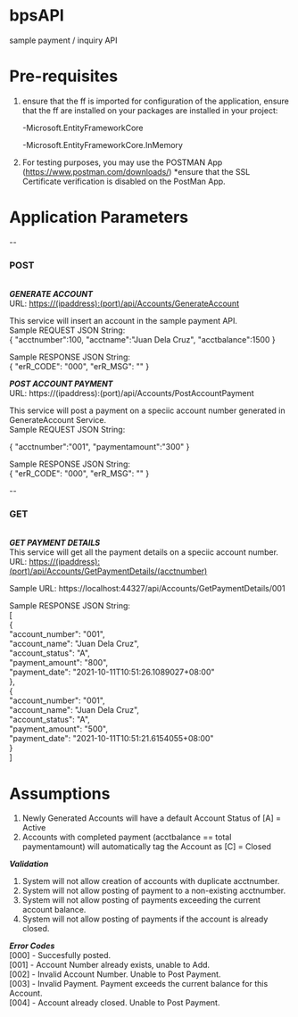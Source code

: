 # bpsAPI
sample payment / inquiry API

# Pre-requisites
1) ensure that the ff is imported 
for configuration of the application, ensure that the ff are installed on your packages are installed in your project:

   -Microsoft.EntityFrameworkCore
   
   -Microsoft.EntityFrameworkCore.InMemory

2) For testing purposes, you may use the POSTMAN App (https://www.postman.com/downloads/) *ensure that the SSL Certificate verification is disabled on the PostMan App.

# Application Parameters
--<h3>POST</h3>
<br>
<b><i>GENERATE ACCOUNT</i></b><br>
URL: <u>https://(ipaddress):(port)/api/Accounts/GenerateAccount</u> <br>

This service will insert an account in the sample payment API.<br>
Sample REQUEST JSON String: <br>
{
  "acctnumber":100,
  "acctname":"Juan Dela Cruz",
  "acctbalance":1500
}

Sample RESPONSE JSON String: <br>
{
    "erR_CODE": "000",
    "erR_MSG": ""
}


<b><i>POST ACCOUNT PAYMENT</i></b><br>
URL: https://(ipaddress):(port)/api/Accounts/PostAccountPayment <br>

This service will post a payment on a speciic account number generated in GenerateAccount Service.<br>
Sample REQUEST JSON String: <br>

{
  "acctnumber":"001",
  "paymentamount":"300"
}

Sample RESPONSE JSON String: <br>
{
    "erR_CODE": "000",
    "erR_MSG": ""
}

--<h3>GET</h3>
<br>
<b><i>GET PAYMENT DETAILS</i></b><br>
This service will get all the payment details on a speciic account number.<br>
URL: <u>https://(ipaddress):(port)/api/Accounts/GetPaymentDetails/(acctnumber)</u> <br>

Sample URL:
https://localhost:44327/api/Accounts/GetPaymentDetails/001

Sample RESPONSE JSON String: <br>
[<br>
    { <br>
        "account_number": "001", <br>
        "account_name": "Juan Dela Cruz", <br>
        "account_status": "A", <br>
        "payment_amount": "800", <br>
        "payment_date": "2021-10-11T10:51:26.1089027+08:00" <br>
    }, <br>
    { <br>
        "account_number": "001", <br>
        "account_name": "Juan Dela Cruz", <br>
        "account_status": "A", <br>
        "payment_amount": "500", <br>
        "payment_date": "2021-10-11T10:51:21.6154055+08:00" <br>
    } <br>
] <br>

# Assumptions
1. Newly Generated Accounts will have a default Account Status of [A] = Active
2. Accounts with completed payment (acctbalance == total paymentamount) will automatically tag the Account as [C] = Closed

<b><i>Validation</i></b><br>
1. System will not allow creation of accounts with duplicate acctnumber.
2. System will not allow posting of payment to a non-existing acctnumber.
3. System will not allow posting of payments exceeding the current account balance.
4. System will not allow posting of payments if the account is already closed.

<b><i>Error Codes</i></b><br>
[000] - Succesfully posted. <br>
[001] - Account Number already exists, unable to Add. <br>
[002] - Invalid Account Number. Unable to Post Payment. <br>
[003] - Invalid Payment. Payment exceeds the current balance for this Account. <br>
[004] - Account already closed. Unable to Post Payment.


